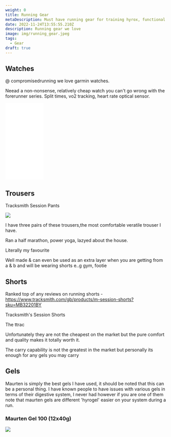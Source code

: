 ```yaml
---
weight: 0
title: Running Gear
metaDescription: Must have running gear for training hyrox, functional fitness
date: 2022-11-24T13:55:55.210Z
description: Running gear we love
image: img/running_gear.jpeg
tags:
  - Gear
draft: true
---
```

## Watches 

@ compromisedrunning we love garmin watches. 

Neead a non-nonsense, relatively cheap watch you can't go wrong with the forerunner series.  Split times, vo2 tracking, heart rate optical sensor.

<iframe sandbox="allow-popups allow-scripts allow-modals allow-forms allow-same-origin" style="width:120px;height:240px;" marginwidth="0" marginheight="0" scrolling="no" frameborder="0" src="//ws-eu.amazon-adsystem.com/widgets/q?ServiceVersion=20070822&OneJS=1&Operation=GetAdHtml&MarketPlace=GB&source=ss&ref=as_ss_li_til&ad_type=product_link&tracking_id=compromisedru-21&language=en_GB&marketplace=amazon&region=GB&placement=B07Q17VZG8&asins=B07Q17VZG8&linkId=4d77b18e7b60b03ea62c3b03177b73f5&show_border=true&link_opens_in_new_window=true"></iframe>





## Trousers



Tracksmith Session Pants



![](https://tracksmith-media.imgix.net/Fall18-Women-On-Body-Session-Pant-Charcoal.png?auto=format,compress&crop=faces&dpr=2&fit=crop&h=640&w=640)



I have three pairs of these trousers,the most comfortable veratile trouser I have.

Ran a half marathon, power yoga, lazyed about the house.

Literally my favourite 

Well made & can even be used as an extra layer when you are getting from a & b and will be wearing shorts e..g gym, footie 





## Shorts

Ranked top of any reviews on running shorts - <https://www.tracksmith.com/gb/products/m-session-shorts?sku=MB32201BY>

Tracksmith's Session Shorts 





The ttrac

Unfortunately they are not the cheapest on the market but the pure comfort and quality makes it totally worth it.

The carry capability is not the greatest in the market but personally its enough for any gels you may carry 





## Gels



Maurten is simply the best gels I have used, it should be noted that this can be a personal thing. I have known people to have issues with various gels in terms of their digestive system, I never had however if you are one of them note that maurten gels are different 'hyrogel' easier on your system during a run.



### Maurten Gel 100 (12x40g)

<a href="https://www.amazon.co.uk/Maurten-Gel100-12-x-40g/dp/B07H319S3V?keywords=maurten+gel&qid=1669574529&sprefix=maurten+%2Caps%2C82&sr=8-2&linkCode=li2&tag=compromisedru-21&linkId=c4380f1de368e4efeedf55f9ae5baf8b&language=en_GB&ref_=as_li_ss_il" target="_blank"><img border="0" src="//ws-eu.amazon-adsystem.com/widgets/q?_encoding=UTF8&ASIN=B07H319S3V&Format=_SL160_&ID=AsinImage&MarketPlace=GB&ServiceVersion=20070822&WS=1&tag=compromisedru-21&language=en_GB" ></a><img src="https://ir-uk.amazon-adsystem.com/e/ir?t=compromisedru-21&language=en_GB&l=li2&o=2&a=B07H319S3V" width="1" height="1" border="0" alt="" style="border:none !important; margin:0px !important;" />